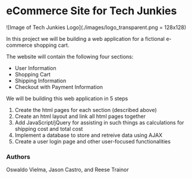 # eCommerce Site for Tech Junkies
![Image of Tech Junkies Logo](./images/logo_transparent.png = 128x128)

In this project we will be building a web application for a fictional e-commerce shopping cart.

The website will contain the following four sections:
* User Information
* Shopping Cart
* Shipping Information
* Checkout with Payment Information

We will be building this web application in 5 steps
1. Create the html pages for each section (described above)
2. Create an html layout and link all html pages together
3. Add JavaScript/jQuery for assisting in such things as calculations for shipping cost and total cost
4. Implement a database to store and retreive data using AJAX
5. Create a user login page and other user-focused functionalities

### Authors
Oswaldo Vielma, Jason Castro, and Reese Trainor